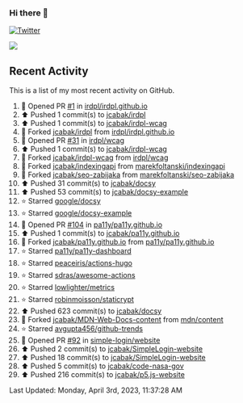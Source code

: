 ### Hi there 👋

[![Twitter](https://img.shields.io/twitter/follow/jcabak?style=social)](https://twitter.com/intent/follow?screen_name=JCabak)

![](http://github-profile-summary-cards.vercel.app/api/cards/profile-details?username=jcabak&theme=github)

<!--
**jcabak/jcabak** is a ✨ _special_ ✨ repository because its `README.md` (this file) appears on your GitHub profile.

Here are some ideas to get you started:

- 🔭 I’m currently working on ...
- 🌱 I’m currently learning ...
- 👯 I’m looking to collaborate on ...
- 🤔 I’m looking for help with ...
- 💬 Ask me about ...
- 📫 How to reach me: ...
- 😄 Pronouns: ...
- ⚡ Fun fact: ...
-->
## Recent Activity

This is a list of my most recent activity on GitHub.

<!--RECENT_ACTIVITY:start-->
1. 💪 Opened PR [#1](https://github.com/irdpl/irdpl.github.io/pull/1) in [irdpl/irdpl.github.io](https://github.com/irdpl/irdpl.github.io)<br>
2. ⬆️ Pushed 1 commit(s) to [jcabak/irdpl](https://github.com/jcabak/irdpl)<br>
3. ⬆️ Pushed 1 commit(s) to [jcabak/irdpl-wcag](https://github.com/jcabak/irdpl-wcag)<br>
4. 🔱 Forked [jcabak/irdpl](https://github.com/jcabak/irdpl) from [irdpl/irdpl.github.io](https://github.com/irdpl/irdpl.github.io)<br>
5. 💪 Opened PR [#31](https://github.com/irdpl/wcag/pull/31) in [irdpl/wcag](https://github.com/irdpl/wcag)<br>
6. ⬆️ Pushed 1 commit(s) to [jcabak/irdpl-wcag](https://github.com/jcabak/irdpl-wcag)<br>
7. 🔱 Forked [jcabak/irdpl-wcag](https://github.com/jcabak/irdpl-wcag) from [irdpl/wcag](https://github.com/irdpl/wcag)<br>
8. 🔱 Forked [jcabak/indexingapi](https://github.com/jcabak/indexingapi) from [marekfoltanski/indexingapi](https://github.com/marekfoltanski/indexingapi)<br>
9. 🔱 Forked [jcabak/seo-zabijaka](https://github.com/jcabak/seo-zabijaka) from [marekfoltanski/seo-zabijaka](https://github.com/marekfoltanski/seo-zabijaka)<br>
10. ⬆️ Pushed 31 commit(s) to [jcabak/docsy](https://github.com/jcabak/docsy)<br>
11. ⬆️ Pushed 53 commit(s) to [jcabak/docsy-example](https://github.com/jcabak/docsy-example)<br>
12. ⭐ Starred [google/docsy](https://github.com/google/docsy)<br>
13. ⭐ Starred [google/docsy-example](https://github.com/google/docsy-example)<br>
14. 💪 Opened PR [#104](https://github.com/pa11y/pa11y.github.io/pull/104) in [pa11y/pa11y.github.io](https://github.com/pa11y/pa11y.github.io)<br>
15. ⬆️ Pushed 1 commit(s) to [jcabak/pa11y.github.io](https://github.com/jcabak/pa11y.github.io)<br>
16. 🔱 Forked [jcabak/pa11y.github.io](https://github.com/jcabak/pa11y.github.io) from [pa11y/pa11y.github.io](https://github.com/pa11y/pa11y.github.io)<br>
17. ⭐ Starred [pa11y/pa11y-dashboard](https://github.com/pa11y/pa11y-dashboard)<br>
18. ⭐ Starred [peaceiris/actions-hugo](https://github.com/peaceiris/actions-hugo)<br>
19. ⭐ Starred [sdras/awesome-actions](https://github.com/sdras/awesome-actions)<br>
20. ⭐ Starred [lowlighter/metrics](https://github.com/lowlighter/metrics)<br>
21. ⭐ Starred [robinmoisson/staticrypt](https://github.com/robinmoisson/staticrypt)<br>
22. ⬆️ Pushed 623 commit(s) to [jcabak/docsy](https://github.com/jcabak/docsy)<br>
23. 🔱 Forked [jcabak/MDN-Web-Docs-content](https://github.com/jcabak/MDN-Web-Docs-content) from [mdn/content](https://github.com/mdn/content)<br>
24. ⭐ Starred [avgupta456/github-trends](https://github.com/avgupta456/github-trends)<br>
25. 💪 Opened PR [#92](https://github.com/simple-login/website/pull/92) in [simple-login/website](https://github.com/simple-login/website)<br>
26. ⬆️ Pushed 2 commit(s) to [jcabak/SimpleLogin-website](https://github.com/jcabak/SimpleLogin-website)<br>
27. ⬆️ Pushed 18 commit(s) to [jcabak/SimpleLogin-website](https://github.com/jcabak/SimpleLogin-website)<br>
28. ⬆️ Pushed 5 commit(s) to [jcabak/code-nasa-gov](https://github.com/jcabak/code-nasa-gov)<br>
29. ⬆️ Pushed 216 commit(s) to [jcabak/p5.js-website](https://github.com/jcabak/p5.js-website)<br>
<!--RECENT_ACTIVITY:end-->

<!--RECENT_ACTIVITY:last_update-->
Last Updated: Monday, April 3rd, 2023, 11:37:28 AM
<!--RECENT_ACTIVITY:last_update_end-->
